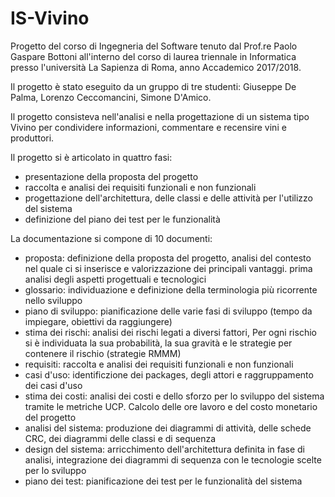 # IS-Vivino
Progetto del corso di Ingegneria del Software tenuto dal  Prof.re Paolo Gaspare Bottoni all'interno del corso di laurea triennale in Informatica presso l'università La Sapienza di Roma, anno Accademico 2017/2018.

Il progetto è stato eseguito da un gruppo di tre studenti: Giuseppe De Palma, Lorenzo Ceccomancini, Simone D'Amico.

Il progetto consisteva nell'analisi e nella progettazione di un sistema tipo Vivino per condividere informazioni, commentare e recensire vini e produttori.

Il progetto si è articolato in quattro fasi:
* presentazione della proposta del progetto
* raccolta e analisi dei requisiti funzionali e non funzionali
* progettazione dell'architettura, delle classi e delle attività per l'utilizzo del sistema
* definizione del piano dei test per le funzionalità

La documentazione si compone di 10 documenti:
* proposta: definizione della proposta del progetto, analisi del contesto nel quale ci si inserisce e valorizzazione dei principali vantaggi. prima analisi degli aspetti progettuali e tecnologici
* glossario: individuazione e definizione della terminologia più ricorrente nello sviluppo
* piano di sviluppo: pianificazione delle varie fasi di sviluppo (tempo da impiegare, obiettivi da raggiungere)
* stima dei rischi: analisi dei rischi legati a diversi fattori, Per ogni rischio si è individuata la sua probabilità, la sua gravità e le strategie per contenere il rischio (strategie RMMM)
* requisiti: raccolta e analisi dei requisiti funzionali e non funzionali
* casi d'uso: identificzione dei packages, degli attori e raggruppamento dei casi d'uso
* stima dei costi: analisi dei costi e dello sforzo per lo sviluppo del sistema tramite le metriche UCP. Calcolo delle ore lavoro e del costo monetario del progetto
* analisi del sistema: produzione dei diagrammi di attività, delle schede CRC, dei diagrammi delle classi e di sequenza
* design del sistema: arricchimento dell'architettura definita in fase di analisi, integrazione dei diagrammi di sequenza con le tecnologie scelte per lo sviluppo
* piano dei test: pianificazione dei test per le funzionalità del sistema
